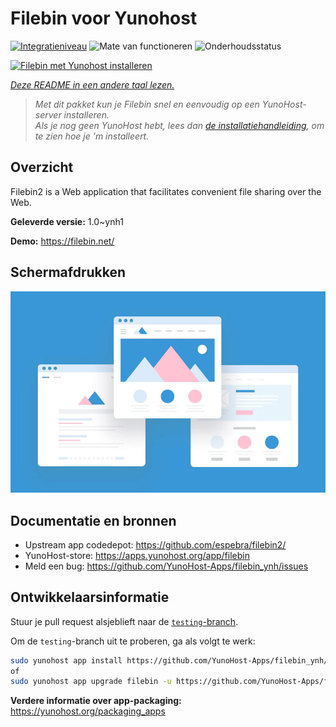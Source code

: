 <!--
NB: Deze README is automatisch gegenereerd door <https://github.com/YunoHost/apps/tree/master/tools/readme_generator>
Hij mag NIET handmatig aangepast worden.
-->

# Filebin voor Yunohost

[![Integratieniveau](https://dash.yunohost.org/integration/filebin.svg)](https://ci-apps.yunohost.org/ci/apps/filebin/) ![Mate van functioneren](https://ci-apps.yunohost.org/ci/badges/filebin.status.svg) ![Onderhoudsstatus](https://ci-apps.yunohost.org/ci/badges/filebin.maintain.svg)

[![Filebin met Yunohost installeren](https://install-app.yunohost.org/install-with-yunohost.svg)](https://install-app.yunohost.org/?app=filebin)

*[Deze README in een andere taal lezen.](./ALL_README.md)*

> *Met dit pakket kun je Filebin snel en eenvoudig op een YunoHost-server installeren.*  
> *Als je nog geen YunoHost hebt, lees dan [de installatiehandleiding](https://yunohost.org/install), om te zien hoe je 'm installeert.*

## Overzicht

Filebin2 is a Web application that facilitates convenient file sharing over the Web.


**Geleverde versie:** 1.0~ynh1

**Demo:** <https://filebin.net/>

## Schermafdrukken

![Schermafdrukken van Filebin](./doc/screenshots/example.jpg)

## Documentatie en bronnen

- Upstream app codedepot: <https://github.com/espebra/filebin2/>
- YunoHost-store: <https://apps.yunohost.org/app/filebin>
- Meld een bug: <https://github.com/YunoHost-Apps/filebin_ynh/issues>

## Ontwikkelaarsinformatie

Stuur je pull request alsjeblieft naar de [`testing`-branch](https://github.com/YunoHost-Apps/filebin_ynh/tree/testing).

Om de `testing`-branch uit te proberen, ga als volgt te werk:

```bash
sudo yunohost app install https://github.com/YunoHost-Apps/filebin_ynh/tree/testing --debug
of
sudo yunohost app upgrade filebin -u https://github.com/YunoHost-Apps/filebin_ynh/tree/testing --debug
```

**Verdere informatie over app-packaging:** <https://yunohost.org/packaging_apps>
